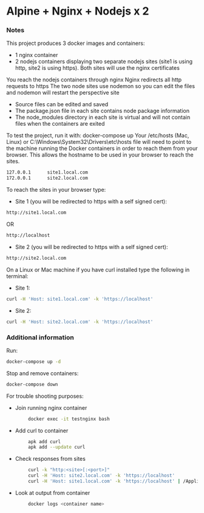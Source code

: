 # Alpine + Nginx + Nodejs x 2

### Notes
This project produces 3 docker images and containers:
  - 1 nginx container 
  - 2 nodejs containers displaying two separate nodejs sites (site1 is using http, site2 is using https). Both sites will use the nginx certificates

You reach the nodejs containers through nginx 
Nginx redirects all http requests to https
The two node sites use nodemon so you can edit the files and nodemon will restart the perspective site 
  - Source files can be edited and saved
  - The package.json file in each site contains node package information
  - The node_modules directory in each site is virtual and will not contain files when the containers are exited

To test the project, run it with: docker-compose up 
Your /etc/hosts (Mac, Linux) or C:\Windows\System32\Drivers\etc\hosts file will need to point to the machine running the Docker containers in order to reach them from your browser. This allows the hostname to be used in your browser to reach the sites.
```sh
127.0.0.1      site1.local.com 
172.0.0.1      site2.local.com 
```
To reach the sites in your browser type:
  - Site 1 (you will be redirected to https with a self signed cert):
```sh
http://site1.local.com    
```
OR 
```sh
http://localhost
```
  - Site 2 (you will be redirected to https with a self signed cert):
```sh
http://site2.local.com 
```
On a Linux or Mac machine if you have curl installed type the following in terminal:
  - Site 1:
```sh
curl -H 'Host: site1.local.com' -k 'https://localhost'
```
  - Site 2:
```sh
curl -H 'Host: site2.local.com' -k 'https://localhost'
```

### Additional information
Run:
```sh
docker-compose up -d
```

Stop and remove containers:
```sh
docker-compose down
```

For trouble shooting purposes:
  - Join running nginx container
```sh
        docker exec -it testnginx bash
```
  - Add curl to container
```sh
        apk add curl
        apk add --update curl 
```
  - Check responses from sites
```sh
        curl -k "http:<site>[:<port>]"
        curl -H 'Host: site2.local.com' -k 'https://localhost'
        curl -H 'Host: site1.local.com' -k 'https://localhost' | /Applications/Firefox.app/Contents/MacOS/firefox "data:text/html;base64,$(base64 -i -)"
```
  - Look at output from container
```sh
        docker logs <container name>
```
